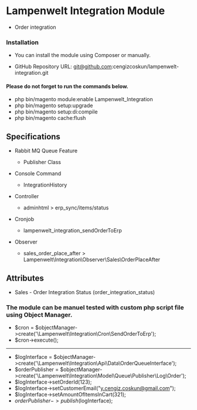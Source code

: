 # Lampenwelt Integration Module
- Order integration

### Installation
- You can install the module using Composer or manually.

- GitHub Repository URL: git@github.com:cengizcoskun/lampenwelt-integration.git


#### Please do not forget to run the commands below.
- php bin/magento module:enable Lampenwelt_Integration
- php bin/magento setup:upgrade
- php bin/magento setup:di:compile
- php bin/magento cache:flush
 
## Specifications

- Rabbit MQ Queue Feature
	- Publisher Class

 - Console Command
	- IntegrationHistory

 - Controller
	- adminhtml > erp_sync/items/status

 - Cronjob
	- lampenwelt_integration_sendOrderToErp
	
 - Observer
	- sales_order_place_after > Lampenwelt\Integration\Observer\Sales\OrderPlaceAfter


## Attributes

 - Sales - Order Integration Status (order_integration_status)


### The module can be manuel tested with custom php script file using Object Manager.

- $cron = $objectManager->create('\Lampenwelt\Integration\Cron\SendOrderToErp'); 
- $cron->execute();

-----------------------

- $logInterface = $objectManager->create('\Lampenwelt\Integration\Api\Data\OrderQueueInterface');
- $orderPublisher = $objectManager->create('\Lampenwelt\Integration\Model\Queue\Publisher\Log\Order');
- $logInterface->setOrderId(123);
- $logInterface->setCustomerEmail("y.cengiz.coskun@gmail.com");
- $logInterface->setAmountOfItemsInCart(321); 
- $orderPublisher->publish($logInterface);
